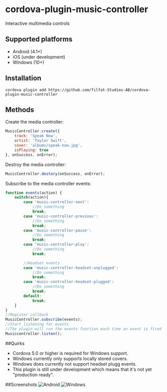 # cordova-plugin-music-controller
Interactive multimedia controls

## Supported platforms
- Android (4.1+)
- iOS (under development)
- Windows (10+)

## Installation
`cordova plugin add https://github.com/filfat-Studios-AB/cordova-plugin-music-controller`

## Methods
Create the media controller:
```javascript
MusicController.create({
    track: 'Speak Now',
	artist: 'Taylor Swift',
    cover: 'albums/speak-now.jpg',
    isPlaying: true
}, onSuccess, onError);
```

Destroy the media controller:
```javascript
MusicController.destory(onSuccess, onError);
```

Subscribe to the media controller events:
```javascript
function events(action) {
	switch(action){
		case 'music-controller-next':
			//Do something
			break;
		case 'music-controller-previous':
			//Do something
			break;
		case 'music-controller-pause':
			//Do something
			break;
		case 'music-controller-play':
			//Do something
			break;

		//Headset events
		case 'music-controller-headset-unplugged':
			//Do something
			break;
		case 'music-controller-headset-plugged':
			//Do something
			break;
		default:
			break;
	}
}
//Register callback
MusicController.subscribe(events);
//Start listening for events
//The plugin will run the events function each time an event is fired
Musiccontroller.listen();
```

##Quirks
* Cordova 5.0 or higher is required for Windows support.
* Windows currently only supports locally stored covers.
* Windows does currently not support headset plugg events.
* This plugin is still under development which means that it's not yet "production ready".


##Screenshots
![Android](http://i.imgur.com/Qe1a8ZJ.png)
![Windows](http://i.imgur.com/Y4HsM0s.png)
